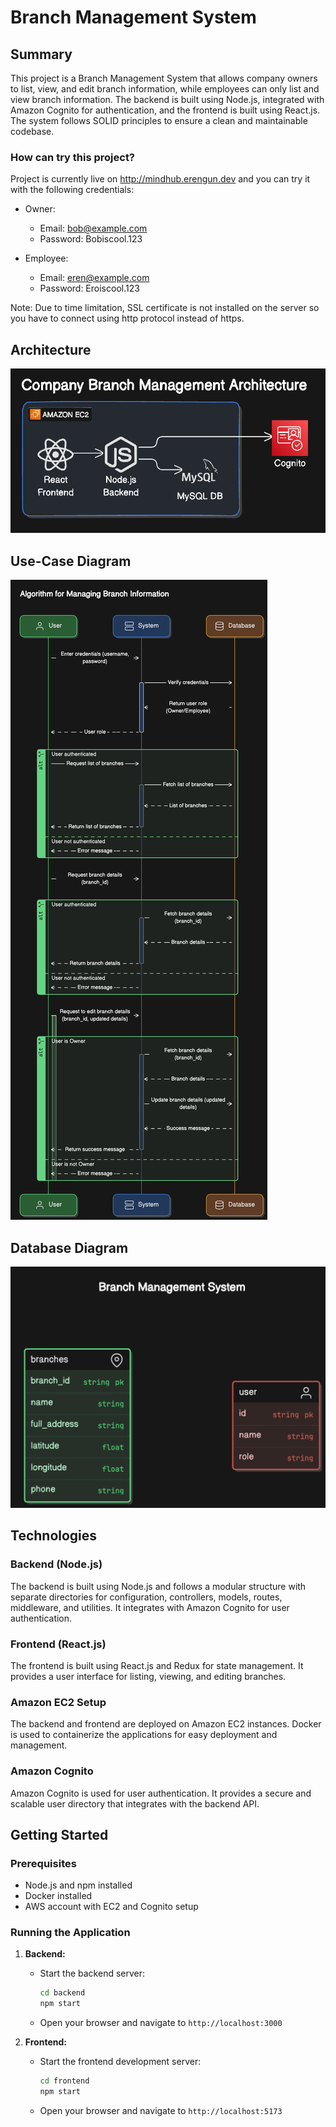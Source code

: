 # Branch Management System

## Summary

This project is a Branch Management System that allows company owners to list, view, and edit branch information, while employees can only list and view branch information. The backend is built using Node.js, integrated with Amazon Cognito for authentication, and the frontend is built using React.js. The system follows SOLID principles to ensure a clean and maintainable codebase.


### How can try this project?

Project is currently live on http://mindhub.erengun.dev and you can try it with the following credentials:

- Owner:
  - Email: bob@example.com
  - Password: Bobiscool.123

- Employee:
    - Email: eren@example.com
    - Password: Eroiscool.123

Note: Due to time limitation, SSL certificate is not installed on the server so you have to connect using http protocol instead of https.

## Architecture

![Architecture Diagram](backend/docs/architecture.png)

## Use-Case Diagram

![Use-Case Diagram](backend/docs/algorithm.png)

## Database Diagram

![Database Diagram](backend/docs/database.png)

## Technologies

### Backend (Node.js)

The backend is built using Node.js and follows a modular structure with separate directories for configuration, controllers, models, routes, middleware, and utilities. It integrates with Amazon Cognito for user authentication.

### Frontend (React.js)

The frontend is built using React.js and Redux for state management. It provides a user interface for listing, viewing, and editing branches.

### Amazon EC2 Setup

The backend and frontend are deployed on Amazon EC2 instances. Docker is used to containerize the applications for easy deployment and management.

### Amazon Cognito

Amazon Cognito is used for user authentication. It provides a secure and scalable user directory that integrates with the backend API.


## Getting Started

### Prerequisites

- Node.js and npm installed
- Docker installed
- AWS account with EC2 and Cognito setup

### Running the Application

1. **Backend:**

    - Start the backend server:

        ```bash
        cd backend
        npm start
        ```

    - Open your browser and navigate to `http://localhost:3000`

2. **Frontend:**

    - Start the frontend development server:

        ```bash
        cd frontend
        npm start
        ```

    - Open your browser and navigate to `http://localhost:5173`
